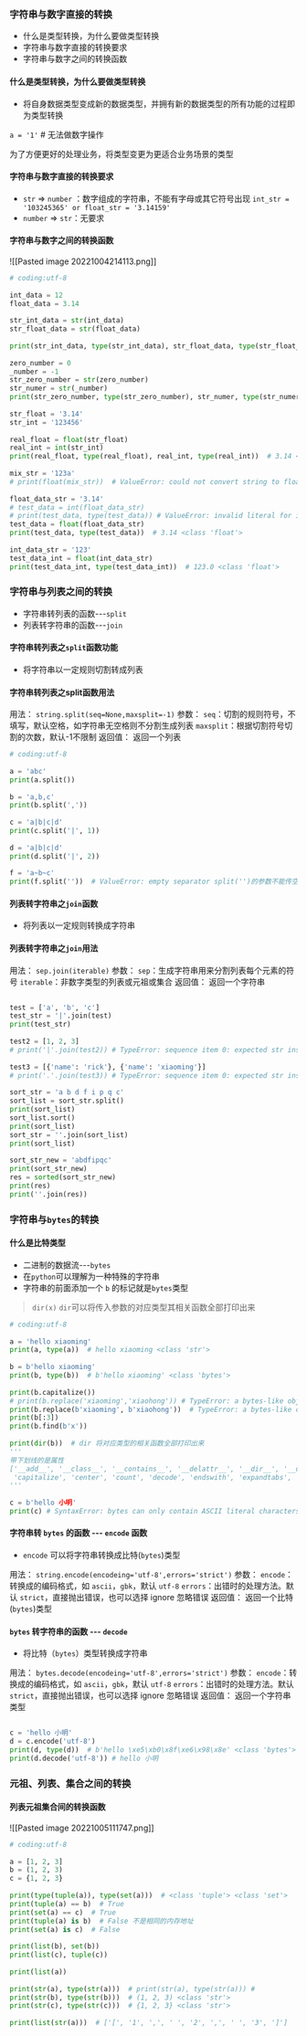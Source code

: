 ### 字符串与数字直接的转换

- 什么是类型转换，为什么要做类型转换
- 字符串与数字直接的转换要求
- 字符串与数字之间的转换函数

#### 什么是类型转换，为什么要做类型转换

- 将自身数据类型变成新的数据类型，并拥有新的数据类型的所有功能的过程即为类型转换

`a = '1'`  # 无法做数字操作

为了方便更好的处理业务，将类型变更为更适合业务场景的类型

#### 字符串与数字直接的转换要求

- `str` => `number` ：数字组成的字符串，不能有字母或其它符号出现  `int_str = '103245365' or float_str = '3.14159'`
- `number` => `str`：无要求

#### 字符串与数字之间的转换函数

![[Pasted image 20221004214113.png]]


```python
# coding:utf-8  
  
int_data = 12  
float_data = 3.14  
  
str_int_data = str(int_data)  
str_float_data = str(float_data)  
  
print(str_int_data, type(str_int_data), str_float_data, type(str_float_data))  # 12 <class 'str'> 3.14 <class 'str'>  
  
zero_number = 0  
_number = -1  
str_zero_number = str(zero_number)  
str_numer = str(_number)  
print(str_zero_number, type(str_zero_number), str_numer, type(str_numer))  # 0 <class 'str'> -1 <class 'str'>  
  
str_float = '3.14'  
str_int = '123456'  
  
real_float = float(str_float)  
real_int = int(str_int)  
print(real_float, type(real_float), real_int, type(real_int))  # 3.14 <class 'float'> 123456 <class 'int'>  
  
mix_str = '123a'  
# print(float(mix_str))  # ValueError: could not convert string to float: '123a'  
  
float_data_str = '3.14'  
# test_data = int(float_data_str)  
# print(test_data, type(test_data)) # ValueError: invalid literal for int() with base 10: '3.14'  
test_data = float(float_data_str)  
print(test_data, type(test_data))  # 3.14 <class 'float'>  
  
int_data_str = '123'  
test_data_int = float(int_data_str)  
print(test_data_int, type(test_data_int))  # 123.0 <class 'float'>
```



### 字符串与列表之间的转换

- 字符串转列表的函数---`split`
- 列表转字符串的函数---`join`


#### 字符串转列表之`split`函数功能

- 将字符串以一定规则切割转成列表


#### 字符串转列表之split函数用法

用法：
			`string.split(seq=None,maxsplit=-1)`
参数：
			`seq`：切割的规则符号，不填写，默认空格，如字符串无空格则不分割生成列表
			`maxsplit`：根据切割符号切割的次数，默认-1不限制
返回值：
			返回一个列表


```python
# coding:utf-8  
  
a = 'abc'  
print(a.split())  
  
b = 'a,b,c'  
print(b.split(','))  
  
c = 'a|b|c|d'  
print(c.split('|', 1))  
  
d = 'a|b|c|d'  
print(d.split('|', 2))  
  
f = 'a~b~c'  
print(f.split(''))  # ValueError: empty separator split('')的参数不能传空字符串
```

#### 列表转字符串之`join`函数

- 将列表以一定规则转换成字符串


#### 列表转字符串之`join`用法

用法：
			`sep.join(iterable)`
参数：
			`sep`：生成字符串用来分割列表每个元素的符号
			`iterable`：非数字类型的列表或元祖或集合
返回值：
			返回一个字符串

```python
  
test = ['a', 'b', 'c']  
test_str = '|'.join(test)  
print(test_str)  
  
test2 = [1, 2, 3]  
# print('|'.join(test2)) # TypeError: sequence item 0: expected str instance, int found  
  
test3 = [{'name': 'rick'}, {'name': 'xiaoming'}]  
# print('.'.join(test3)) # TypeError: sequence item 0: expected str instance, dict found  
  
sort_str = 'a b d f i p q c'  
sort_list = sort_str.split()  
print(sort_list)  
sort_list.sort()  
print(sort_list)  
sort_str = ''.join(sort_list)  
print(sort_list)  
  
sort_str_new = 'abdfipqc'  
print(sort_str_new)  
res = sorted(sort_str_new)  
print(res)  
print(''.join(res))
```


### 字符串与`bytes`的转换

#### 什么是比特类型

- 二进制的数据流---`bytes`
- 在`python`可以理解为一种特殊的字符串
- 字符串的前面添加一个 `b` 的标记就是`bytes`类型

> `dir(x)`  `dir`可以将传入参数的对应类型其相关函数全部打印出来

```python
# coding:utf-8  
  
a = 'hello xiaoming'  
print(a, type(a))  # hello xiaoming <class 'str'>  
  
b = b'hello xiaoming'  
print(b, type(b))  # b'hello xiaoming' <class 'bytes'>  
  
print(b.capitalize())  
# print(b.replace('xiaoming','xiaohong')) # TypeError: a bytes-like object is required, not 'str'  
print(b.replace(b'xiaoming', b'xiaohong'))  # TypeError: a bytes-like object is required, not 'str'  
print(b[:3])  
print(b.find(b'x'))  
  
print(dir(b))  # dir 将对应类型的相关函数全部打印出来  
'''  
带下划线的是属性  
['__add__', '__class__', '__contains__', '__delattr__', '__dir__', '__doc__', '__eq__', '__format__', '__ge__', '__getattribute__', '__getitem__', '__getnewargs__', '__gt__', '__hash__', '__init__', '__init_subclass__', '__iter__', '__le__', '__len__', '__lt__', '__mod__', '__mul__', '__ne__', '__new__', '__reduce__', '__reduce_ex__', '__repr__', '__rmod__', '__rmul__', '__setattr__', '__sizeof__', '__str__', '__subclasshook__',   
 'capitalize', 'center', 'count', 'decode', 'endswith', 'expandtabs', 'find', 'fromhex', 'hex', 'index', 'isalnum', 'isalpha', 'isascii', 'isdigit', 'islower', 'isspace', 'istitle', 'isupper', 'join', 'ljust', 'lower', 'lstrip', 'maketrans', 'partition', 'removeprefix', 'removesuffix', 'replace', 'rfind', 'rindex', 'rjust', 'rpartition', 'rsplit', 'rstrip', 'split', 'splitlines', 'startswith', 'strip', 'swapcase', 'title', 'translate', 'upper', 'zfill']  
'''  
  
c = b'hello 小明'  
print(c) # SyntaxError: bytes can only contain ASCII literal characters
```

#### 字符串转 `bytes` 的函数 --- `encode` 函数

- `encode` 可以将字符串转换成比特(`bytes`)类型

用法：
			`string.encode(encodeing='utf-8',errors='strict')`
参数：
			`encode`：转换成的编码格式，如 `ascii`，`gbk`，默认 `utf-8`
			`errors`：出错时的处理方法。默认 `strict`，直接抛出错误，也可以选择 ignore 忽略错误
返回值：
			返回一个比特(`bytes`)类型

#### `bytes` 转字符串的函数 --- `decode`

- 将比特（`bytes`）类型转换成字符串

用法：
			`bytes.decode(encodeing='utf-8',errors='strict')`
参数：
			`encode`：转换成的编码格式，如 `ascii`，`gbk`，默认 `utf-8`
			`errors`：出错时的处理方法。默认 `strict`，直接抛出错误，也可以选择 ignore 忽略错误
返回值：
			返回一个字符串类型

```python
  
c = 'hello 小明'  
d = c.encode('utf-8')  
print(d, type(d))  # b'hello \xe5\xb0\x8f\xe6\x98\x8e' <class 'bytes'>
print(d.decode('utf-8')) # hello 小明
```

### 元祖、列表、集合之间的转换

#### 列表元祖集合间的转换函数

![[Pasted image 20221005111747.png]]

```python
# coding:utf-8  
  
a = [1, 2, 3]  
b = (1, 2, 3)  
c = {1, 2, 3}  
  
print(type(tuple(a)), type(set(a)))  # <class 'tuple'> <class 'set'>  
print(tuple(a) == b)  # True  
print(set(a) == c)  # True  
print(tuple(a) is b)  # False 不是相同的内存地址  
print(set(a) is c)  # False  
  
print(list(b), set(b))  
print(list(c), tuple(c))  
  
print(list(a))  
  
print(str(a), type(str(a)))  # print(str(a), type(str(a))) #  
print(str(b), type(str(b)))  # (1, 2, 3) <class 'str'>  
print(str(c), type(str(c)))  # {1, 2, 3} <class 'str'>  
  
print(list(str(a)))  # ['[', '1', ',', ' ', '2', ',', ' ', '3', ']']
```






